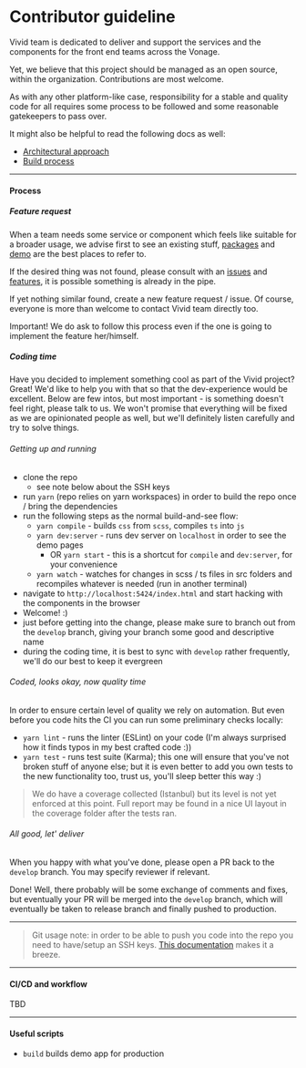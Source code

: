 # Contributor guideline

Vivid team is dedicated to deliver and support the services and the components for the front end teams across the Vonage.

Yet, we believe that this project should be managed as an open source, within the organization.
Contributions are most welcome.

As with any other platform-like case, responsibility for a stable and quality code for all requires some process to be followed and some reasonable gatekeepers to pass over.

It might also be helpful to read the following docs as well:
* [Architectural approach](./docs/architecture.md)
* [Build process](./docs/build-process.md)

---

#### Process

##### Feature request

When a team needs some service or component which feels like suitable for a broader usage, we advise first to see an existing stuff, [packages](https://github.com/Vonage/vivid/packages) and [demo](vivid.vonage.com) are the best places to refer to.

If the desired thing was not found, please consult with an [issues](https://github.com/Vonage/vivid/issues) and [features](https://github.com/Vonage/vivid/projects), it is possible something is already in the pipe.

If yet nothing similar found, create a new feature request / issue. Of course, everyone is more than welcome to contact Vivid team directly too.

Important! We do ask to follow this process even if the one is going to implement the feature her/himself.

##### Coding time

Have you decided to implement something cool as part of the Vivid project? Great! We'd like to help you with that so that the dev-experience would be excellent.
Below are few intos, but most important - is something doesn't feel right, please talk to us.
We won't promise that everything will be fixed as we are opinionated people as well, but we'll definitely listen carefully and try to solve things.

###### Getting up and running

* clone the repo
	* see note below about the SSH keys
* run `yarn` (repo relies on yarn workspaces) in order to build the repo once / bring the dependencies
* run the following steps as the normal build-and-see flow:
	* `yarn compile` - builds `css` from `scss`, compiles `ts` into `js`
	* `yarn dev:server` - runs dev server on `localhost` in order to see the demo pages
		* OR `yarn start` - this is a shortcut for `compile` and `dev:server`, for your convenience
	* `yarn watch` - watches for changes in scss / ts files in src folders and recompiles whatever is needed (run in another terminal)
* navigate to `http://localhost:5424/index.html` and start hacking with the components in the browser
* Welcome! :)
* just before getting into the change, please make sure to branch out from the `develop` branch, giving your branch some good and descriptive name
* during the coding time, it is best to sync with `develop` rather frequently, we'll do our best to keep it evergreen

###### Coded, looks okay, now quality time

In order to ensure certain level of quality we rely on automation.
But even before you code hits the CI you can run some preliminary checks locally:
* `yarn lint` - runs the linter (ESLint) on your code (I'm always surprised how it finds typos in my best crafted code :))
* `yarn test` - runs test suite (Karma); this one will ensure that you've not broken stuff of anyone else; but it is even better to add you own tests to the new functionality too, trust us, you'll sleep better this way :)

> We do have a coverage collected (Istanbul) but its level is not yet enforced at this point. Full report may be found in a nice UI layout in the coverage folder after the tests ran.

###### All good, let' deliver

When you happy with what you've done, please open a PR back to the `develop` branch.
You may specify reviewer if relevant.

Done! Well, there probably will be some exchange of comments and fixes, but eventually your PR will be merged into the `develop` branch, which will eventually be taken to release branch and finally pushed to production.

---

> Git usage note: in order to be able to push you code into the repo you need to have/setup an SSH keys. [This documentation](https://help.github.com/en/github/authenticating-to-github/adding-a-new-ssh-key-to-your-github-account) makes it a breeze.

---

#### CI/CD and workflow

TBD

---

#### Useful scripts

- `build` builds demo app for production
